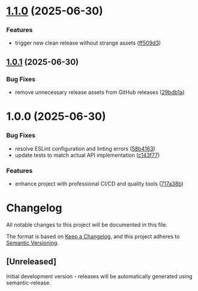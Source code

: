 # [1.1.0](https://github.com/pchuri/chrome-cookie-extractor/compare/v1.0.1...v1.1.0) (2025-06-30)


### Features

* trigger new clean release without strange assets ([ff509d3](https://github.com/pchuri/chrome-cookie-extractor/commit/ff509d3c05c693356a39a330ed1210b15cfd777c))

## [1.0.1](https://github.com/pchuri/chrome-cookie-extractor/compare/v1.0.0...v1.0.1) (2025-06-30)


### Bug Fixes

* remove unnecessary release assets from GitHub releases ([29bdb1a](https://github.com/pchuri/chrome-cookie-extractor/commit/29bdb1a06ac0115576e7323a029101e445e2c1d2))

# 1.0.0 (2025-06-30)


### Bug Fixes

* resolve ESLint configuration and linting errors ([58b4163](https://github.com/pchuri/chrome-cookie-extractor/commit/58b41634b5e3d326d92288779659ada592931aef))
* update tests to match actual API implementation ([c143f77](https://github.com/pchuri/chrome-cookie-extractor/commit/c143f77c9b37b854867425056cb2b50b54ee7c6f))


### Features

* enhance project with professional CI/CD and quality tools ([717a38b](https://github.com/pchuri/chrome-cookie-extractor/commit/717a38b443987d6b22594153845ce8e6a928b07f))

# Changelog

All notable changes to this project will be documented in this file.

The format is based on [Keep a Changelog](https://keepachangelog.com/en/1.0.0/),
and this project adheres to [Semantic Versioning](https://semver.org/spec/v2.0.0.html).

## [Unreleased]

Initial development version - releases will be automatically generated using semantic-release.

